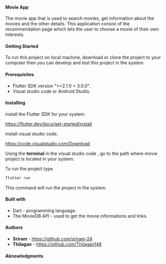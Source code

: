 #### **Movie App**

The movie app that is used to search movies, get information about the movies and the other details. This application consist of the recommendation page which lets the user to  choose a movie of their own interests.

#### Getting Started

To run this project on  local machine, download or clone the project to your computer then you can develop and test this project in the system.

#### Prerequisites

- Flutter SDK version  ">=2.1.0 < 3.0.0".
- Visual studio code or Android Studio.

#### Installing

install the Flutter SDK for your system.

 https://flutter.dev/docs/get-started/install

install visual studio code.

 https://code.visualstudio.com/Download

Using the **terminal** in the visual studio code , go to the path where movie project is located in your system.

To run the project type

```dart
flutter run
```

This command will run the project in the system.

#### Built with

- Dart - programming language.
- The MovieDB API - used to get the movie informations and links.

#### Authors

- **Sriram**  -  https://github.com/sriram-24
- **Thilagan** - https://github.com/Thilagan148

#### Aknowledgments

